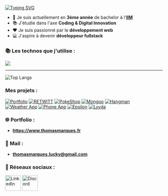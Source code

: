 [![Typing SVG](https://readme-typing-svg.demolab.com?font=Fira+Code&duration=2000&pause=1000&color=00FF00&multiline=true&width=435&height=100&lines=Hello+world!;Je+suis+Thomas+Marques;Je+suis+d%C3%A9veloppeur+web)](https://git.io/typing-svg)

* 🏫 Je suis actuellement en **3ème année** de bachelor à l'[**IIM**](https://iim.fr)
* 📚 J'étudie dans l'axe **Coding & Digital Innovation**
* ❤️ Je suis passionné par le **développement web**
* 💻 J'aspire à devenir **développeur fullstack**


### 📚 Les technos que j'utilise :
<img src="https://skillicons.dev/icons?i=html,css,sass,bootstrap,tailwind,js,ts,vue,react,next,nodejs,expressjs,postman,prisma,php,mysql,docker,python,figma,wordpress,git,github" />

<hr>

![Top Langs](https://github-readme-stats.vercel.app/api/top-langs/?username=MarquesThomasCoding&theme=dark&hide_border=true)

### Mes projets :
[![Portfolio](https://github-readme-stats.vercel.app/api/pin/?username=MarquesThomasCoding&repo=portfolio-v2\&title_color=fff\&icon_color=f9f9f9\&text_color=9f9f9f\&bg_color=151515\&border_color=303030)](https://github.com/MarquesThomasCoding/portfolio-v2)
[![RETWITT](https://github-readme-stats.vercel.app/api/pin/?username=MarquesThomasCoding&repo=retwitt-project\&title_color=fff\&icon_color=f9f9f9\&text_color=9f9f9f\&bg_color=151515\&border_color=303030)](https://github.com/MarquesThomasCoding/retwitt-project)
[![PokeShop](https://github-readme-stats.vercel.app/api/pin/?username=MarquesThomasCoding&repo=ecommerce-pokemon\&title_color=fff\&icon_color=f9f9f9\&text_color=9f9f9f\&bg_color=151515\&border_color=303030)](https://github.com/MarquesThomasCoding/ecommerce-pokemon)
[![Mongoo](https://github-readme-stats.vercel.app/api/pin/?username=MarquesThomasCoding&repo=Rendu-Integration\&title_color=fff\&icon_color=f9f9f9\&text_color=9f9f9f\&bg_color=151515\&border_color=303030)](https://github.com/MarquesThomasCoding/Rendu-Integration)
[![Hangman](https://github-readme-stats.vercel.app/api/pin/?username=MarquesThomasCoding&repo=hangman-game\&title_color=fff\&icon_color=f9f9f9\&text_color=9f9f9f\&bg_color=151515\&border_color=303030)](https://github.com/MarquesThomasCoding/hangman-game)
[![Weather App](https://github-readme-stats.vercel.app/api/pin/?username=MarquesThomasCoding&repo=weather-app-react\&title_color=fff\&icon_color=f9f9f9\&text_color=9f9f9f\&bg_color=151515\&border_color=303030)](https://github.com/MarquesThomasCoding/weather-app-react)
[![Phone App](https://github-readme-stats.vercel.app/api/pin/?username=MarquesThomasCoding&repo=phone-app-vuejs\&title_color=fff\&icon_color=f9f9f9\&text_color=9f9f9f\&bg_color=151515\&border_color=303030)](https://github.com/MarquesThomasCoding/phone-app-vuejs)
[![Epsilon](https://github-readme-stats.vercel.app/api/pin/?username=MarquesThomasCoding&repo=epsilon\&title_color=fff\&icon_color=f9f9f9\&text_color=9f9f9f\&bg_color=151515\&border_color=303030)](https://github.com/MarquesThomasCoding/epsilon)
[![Lyyda](https://github-readme-stats.vercel.app/api/pin/?username=MarquesThomasCoding&repo=lyyda\&title_color=fff\&icon_color=f9f9f9\&text_color=9f9f9f\&bg_color=151515\&border_color=303030)](https://github.com/MarquesThomasCoding/lyyda)

### 🌐 Portfolio :
* **https://www.thomasmarques.fr**

### 📧 Mail :
* **thomasmarques.lucky@gmail.com**

### 🔗 Réseaux sociaux :

<a href="https://linkedin.com/in/marquesthomas"><img src="https://skillicons.dev/icons?i=linkedin" alt="LinkedIn" width="50"></a>
<a href="https://discord.bio/thomluck"><img src="https://skillicons.dev/icons?i=discord" alt="Discord" width="50"></a>
